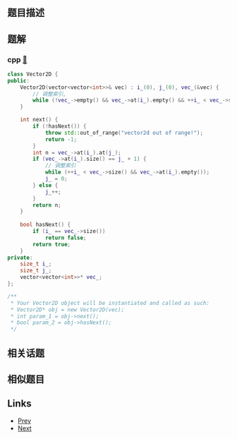 
# [](https://leetcode-cn.com/problems/flatten-2d-vector)

## 题目描述



## 题解

### cpp [🔗](flatten-2d-vector.cpp) 
```cpp
class Vector2D {
public:
    Vector2D(vector<vector<int>>& vec) : i_(0), j_(0), vec_(&vec) {
        // 调整索引, 
        while (!vec_->empty() && vec_->at(i_).empty() && ++i_ < vec_->size()); 
    }

    int next() {
        if (!hasNext()) {
            throw std::out_of_range("vector2d out of range!"); 
            return -1;
        }
        int n = vec_->at(i_).at(j_);
        if (vec_->at(i_).size() == j_ + 1) {
            // 调整索引
            while (++i_ < vec_->size() && vec_->at(i_).empty());
            j_ = 0;
        } else {
            j_++;
        }
        return n;
    }
    
    bool hasNext() {
        if (i_ == vec_->size())
            return false;
        return true;
    }
private:
    size_t i_;
    size_t j_;
    vector<vector<int>>* vec_;
};

/**
 * Your Vector2D object will be instantiated and called as such:
 * Vector2D* obj = new Vector2D(vec);
 * int param_1 = obj->next();
 * bool param_2 = obj->hasNext();
 */
```


## 相关话题



## 相似题目



## Links

- [Prev](../group-shifted-strings/README.md) 
- [Next](../meeting-rooms/README.md) 

